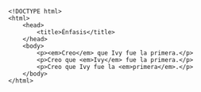 <code>
&lt;!DOCTYPE html&gt;
&lt;html&gt;
    &lt;head&gt;
        &lt;title&gt;Énfasis&lt;/title&gt;
    &lt;/head&gt;
    &lt;body&gt;
        &lt;p&gt;&lt;em&gt;Creo&lt;/em&gt; que Ivy fue la primera.&lt;/p&gt;
        &lt;p&gt;Creo que &lt;em&gt;Ivy&lt;/em&gt; fue la primera.&lt;/p&gt;
        &lt;p&gt;Creo que Ivy fue la &lt;em&gt;primera&lt;/em&gt;.&lt;/p&gt;
    &lt;/body&gt;
&lt;/html&gt;
</code>